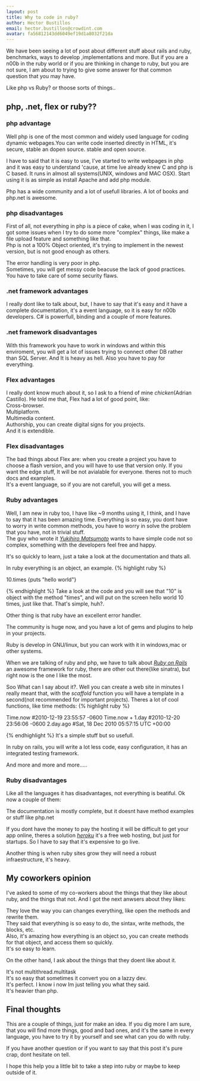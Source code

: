 ```yaml
---
layout: post
title: Why to code in ruby?
author: Hector Bustillos
email: hector.bustillos@crowdint.com
avatar: fa56812143dd6049ef19d1a8032f21da
---
```


We have been seeing a lot of post about different stuff about rails
 and ruby, benchmarks, ways to develop ,implementations and more. 
 But if you are a n00b in the ruby world or if you are thinking in
 change to ruby, but you are not sure, I am about to trying to
 give some answer for that common question that you may have. 
 
Like php vs Ruby? or thoose sorts of things..

## php, .net, flex or ruby??

### php advantage

Well php is one of the most common and widely used language for
coding dynamic webpages.You can write code inserted directly in HTML,
 it's secure, stable an dopen source. stable and open source.

I have to said that it is easy to use, I've started to write webpages in
php and it was easy to understand 'cause, at time Ive already knew C and php is 
C based. It runs in almost all systems(UNIX, windows and MAC OSX). 
Start using it is as simple as install Apache and add php module.

Php has a wide community and a lot of usefull libraries. A lot
of books and php.net is awesome.

### php disadvantages

First of all, not everything in php is a piece of cake, when I was coding
in it, I got some issues when I try to do some more "complex" things, like 
make a file upload feature and something like that.
<br/>
Php is not a 100% Object oriented, it's trying to implement in the newest 
version, but is not good enough as others.

The error handling is very poor in php.<br/>
Sometimes, you will get messy code beacuse the lack of good practices.<br/>
You have to take care of some security flaws.<br/>

### .net framework advantages

I really dont like to talk about, but, I have to say that it's easy
and it have a complete documentation, it's a event language, so it is easy for
n00b developers.
C# is powerfull, binding and a couple of more features.

### .net framework disadvantages

With this framework you have to work in windows and within this enviroment, you will
get a lot of issues trying to connect other DB rather than SQL Server. And It is heavy as
hell.
Also you have to pay for everything.


### Flex advantages
 I really dont know much about it, so I ask to a friend of mine *chicken*(Adrian Castillo).
He told me that, Flex had a lot of good point, like:<br/>
Cross-browser.<br/>
Multiplatform.<br/>
Multimedia content.<br/>
Authorship, you can create digital signs for you projects.<br/>
And it is extendible.<br/>
 
 
### Flex disadvantages

The bad things about Flex are:
when you create a project you have to choose a flash version, and you will have to use that version only.
If you want the edge stuff, It will be not avialable for everyone.
theres not to much docs and examples.<br/>
It's a event language, so if you are not carefull, you will get a mess.


### Ruby advantages

Well, I am new in ruby too, I have like ~9 months using it, I think, and I have to say that
it has been amazing time. Everything is so easy, you dont have to worry in write
common methods, you have to worry in solve the problem that you have, not in trivial
stuff. <br/>
The guy who wrote it [*Yukihiro Matsumoto*](http://en.wikipedia.org/wiki/Yukihiro_Matsumoto) wants to have simple code 
not so complex, something with the developers feel free and happy.

It's so quickly to learn, just a take a look at the documentation and thats all.

In ruby everything is an object, an example.
{% highlight ruby %}

10.times {puts "hello world"}

{% endhighlight %}
Take a look at the code and you will see that "10" is object with the method "times", 
and will put on the screen hello world 10 times, just like that. That's simple, huh?.

Other thing is that ruby have an excellent error handler.

The community is huge now, and you have a lot of gems and plugins to help in your
projects.

Ruby is develop in GNU/linux, but you can work with it
 in windows,mac or other systems.
 
When we are talking of ruby and php, we have to talk about [*Ruby on Rails*](http://rubyonrails.org) an
awesome framework for ruby, there are other out there(like sinatra), but
right now is the one I like the most.

Soo What can I say about it?. Well you can create a web site in minutes
I really meant that, with the *scaffold* function you will have a template 
in a second(not recommended for important projects).
Theres a lot of cool functions, like time methods:
{% highlight ruby %}

Time.now
 #2010-12-19 23:55:57 -0600
Time.now + 1.day
 #2010-12-20 23:56:06 -0600
2.day.ago
 #Sat, 18 Dec 2010 05:57:15 UTC +00:00

{% endhighlight %}
It's a simple stuff but so usefull.

In ruby on rails, you will write a lot less code,
 easy configuration, it has an integrated testing framework.
 
And more and more and more.....

### Ruby disadvantages

Like all the languages it has disadvantages, not everything is beatiful.
 Ok now a couple of them:<br/>
 
The documentation is mostly complete, but it doesnt have method examples or stuff
like php.net<br/>

If you dont have the money to pay the hosting it will be difficult to get your app
online, theres a solution [*heroku*](http://www.heroku.com) it's a free web  hosting, but just for startups.
So I have to say that it's expensive to go live.

Another thing is when ruby sites grow they will need a
robust infraestructure, it's heavy.


## My coworkers opinion
I've asked to some of my co-workers about the things that they like about ruby,
and the things that not. And I got the next anwsers about they likes:

They love the way you can changes everything, like open the methods and rewrite
them.<br/>
They said that everything is so easy to do, the sintax, write methods, the blocks,
etc.<br/>
Also, it's amazing how everything is an object so, you can create methods for
that object, and access them so quickly.<br/>
It's so easy to learn.

On the other hand, I ask about the things that they doent like about it.

It's not multithread.multitask<br/>
It's so easy that sometimes it convert you on a lazzy dev.<br/>
It's perfect. I know i now Im just telling you what they said.<br/>
It's heavier than php.<br/>


## Final thoughts
This are a couple of things, just for make an idea. If you dig more I am sure,
that you will find more things, good and bad ones, and it's the same in every
language, you have to try it by yourself and see what can you do with ruby.

If you have another question or if you want to say that this post it's pure
crap, dont hesitate on tell. 

I hope this help you a little bit to take a step into ruby or maybe to keep 
outside of it.







